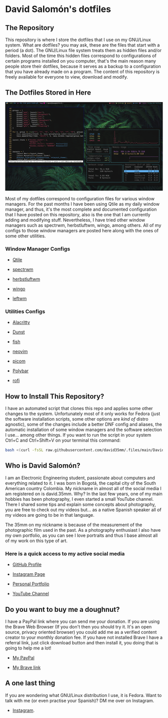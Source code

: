 # David Salomón's dotfiles

## The Repository

This repository is where I store the dotfiles that I use on my GNU/Linux system. What are dotfiles? you may ask, these are the files that start with a period (a dot). The GNU/Linux file system treats them as hidden files and/or folders. Most of the time this hidden files correspond to configurations of certain programs installed on you computer, that's the main reason many people store their dotfiles, because it serves as a backup to a configuration that you have already made on a program. The content of this repository is freely available for everyone to view, download and modify.

## The Dotfiles Stored in Here

<img src="https://raw.githubusercontent.com/david35mm/.files/main/.screenshots/qtile.png" title="" alt="" data-align="center">

Most of my dotfiles correspond to configuration files for various window managers. For the past months I have been using Qtile as my daily window manager, and thus, it's the most complete and documented configuration that I have posted on this repository, also is the one that I am currently adding and modifying stuff. Nevertheless, I have tried other window managers such as spectrwm, herbstluftwm, wingo, among others. All of my configs to those window managers are posted here along with the ones of some other utilities.

### Window Manager Configs

- [Qtile](https://github.com/david35mm/.files/tree/main/.config/qtile)

- [spectrwm](https://github.com/david35mm/.files/tree/main/.config/spectrwm)

- [herbstluftwm](https://github.com/david35mm/.files/tree/main/.config/herbstluftwm)

- [wingo](https://github.com/david35mm/.files/tree/main/.config/wingo)

- [leftwm](https://github.com/david35mm/.files/tree/main/.config/leftwm)

### Utilities Configs

- [Alacritty](https://github.com/david35mm/.files/tree/main/.config/alacritty)

- [Dunst](https://github.com/david35mm/.files/tree/main/.config/dunst)

- [fish](https://github.com/david35mm/.files/tree/main/.config/fish)

- [neovim](https://github.com/david35mm/.files/tree/main/.config/nvim)

- [picom](https://github.com/david35mm/.files/tree/main/.config/picom)

- [Polybar](https://github.com/david35mm/.files/tree/main/.config/polybar)

- [rofi](https://github.com/david35mm/.files/tree/main/.config/rofi)


## How to Install This Repository?

I have an automated script that clones this repo and applies some other changes to the system. Unfortunately most of it only works for Fedora (just the software installation scripts, some other options are *kind of* distro agnostic), some of the changes include a better DNF config and aliases, the automatic installation of some window managers and the software selection I use... among other things. If you want to run the script in your system Ctrl+C and Ctrl+Shift+V on your terminal this command:

```sh
bash <(curl -fsSL raw.githubusercontent.com/david35mm/.files/main/DavidsFedoraTool.sh)
```

## Who is David Salomón?

I am an Electronic Engineering student, passionate about computers and everything related to it. I was born in Bogotá, the capital city of the South American country Colombia. My nickname in almost all of the social media I am registered on is david.35mm. Why? In the last few years, one of my main hobbies has been photography, I even started a small YouTube channel. There I shared some tips and explain some concepts about photography, you are free to check out my videos but... as a native Spanish speaker all of my videos are going to be in that language.

The 35mm on my nickname is because of the measurement of the photographic film used in the past. As a photography enthusiast I also have my own portfolio, as you can see I love portraits and thus I base almost all of my work on this type of art.

### Here is a quick access to my active social media

- [GitHub Profile](https://github.com/david35mm)

- [Instagram Page](https://www.instagram.com/david.35mm)

- [Personal Portfolio](https://spark.adobe.com/page/yADDtrHvBow4p/)

- [YouTube Channel](https://www.youtube.com/channel/UC-8MDD0AHj0-ZUPolunq6MQ)

## Do you want to buy me a doughnut?

I have a PayPal link where you can send me your donation. If you are using the Brave Web Browser (If you don't then you should try it. It's an open source, privacy oriented browser) you could add me as a verified content creator to your monthly donation fee. If you have not installed Brave I have a referral link, just click download button and then install it, you doing that is going to help me a lot!

- [My PayPal](https://paypal.me/david35mm)

- [My Brave link](https://brave.com/gek146)

## A one last thing

If you are wondering what GNU/Linux distribution I use, it is Fedora. Want to talk with me (or even practise your Spanish)? DM me over on Instagram.

- [Instagram](https://www.instagram.com/david.35mm).